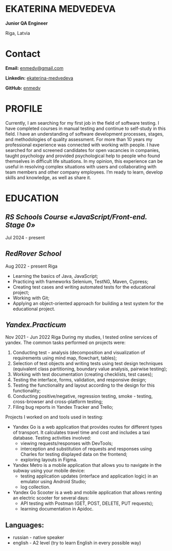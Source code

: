 # **EKATERINA MEDVEDEVA**
**Junior QA Engineer**

Riga, Latvia


# **Contact**
**Email:** enmedv@gmail.com

**Linkedin:**
[ekaterina-medvedeva](https://www.linkedin.com/in/ekaterina-medvedeva/)

**GitHub:**
[enmedv](https://github.com/enmedv)


# **PROFILE**

Currently, I am searching for my first job in the field of software testing. I have completed courses in manual testing and continue to self-study in this field. I have an understanding of software development processes, stages, and methodologies of quality assessment. For more than 10 years my professional experience was connected with working with people. I have searched for and screened candidates for open vacancies in companies, taught psychology and provided psychological help to people who found themselves in difficult life situations. In my opinion, this experience can be useful in resolving complex situations with users and collaborating with team members and other company employees. I’m ready to learn, develop skills and knowledge, as well as share it.


# **EDUCATION**
## *RS Schools Course «JavaScript/Front-end. Stage 0»*
Jul 2024 - present 


## *RedRover School*
Aug 2022 - present
Riga
* Learning the basics of Java, JavaScript;
* Practicing with frameworks Selenium, TestNG, Maven, Cypress;
* Creating test cases and writing automated tests for the educational project;
* Working with Git;
* Applying an object-oriented approach for building a test system for the educational project.


## *Yandex.Practicum*
Nov 2021 - Jun 2022
Riga
During my studies, I tested online services of yandex. 
The common tasks performed on projects were:
1. Conducting test - analysis (decomposition and visualization of requirements using mind map, flowchart, tables);
2. Selection of test objects and writing tests using test design techniques (equivalent class partitioning, boundary value analysis, pairwise testing);
3. Working with test documentation (creating checklists, test cases);
4. Testing the interface, forms, validation, and responsive design;
5. Testing the functionality and layout according to the design for this functionality;
6. Conducting positive/negative, regression testing, smoke - testing, cross-browser and cross-platform testing;
7. Filing bug reports in Yandex Tracker and Trello;

Projects I worked on and tools used in testing:
* Yandex Go is a web application that provides routes for different types of transport. It calculates travel time and cost and includes a taxi database. Testing activities involved:
    + viewing requests/responses with DevTools;
    + interception and substitution of requests and responses using Charles for testing displayed data on the frontend;
    + exploring layouts in Figma.
* Yandex Metro is a mobile application that allows you to navigate in the subway    using your mobile device:
    + testing application updates (interface and application logic) in an emulator using Android Studio;
    + log collection.
* Yandex Go Scooter is a web and mobile application that allows renting an electric scooter for several days:
    + API testing with Postman (GET, POST, DELETE, PUT requests);
    + learning documentation in Apidoc.


## **Languages:**
* russian - native speaker
* english - A2 level (try to learn English in every possible way)
